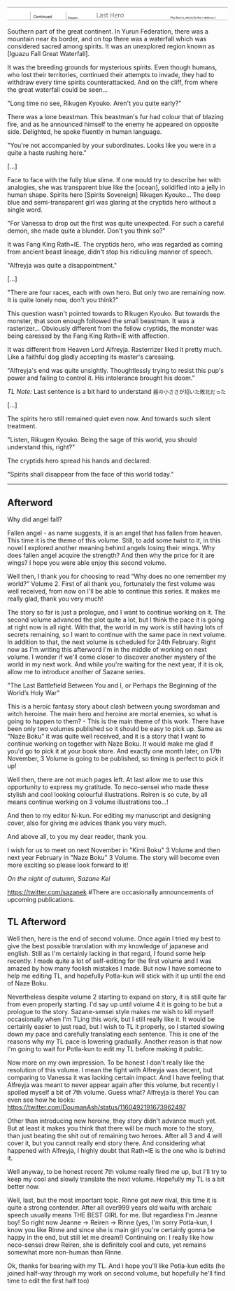 ![Cover](./midashi09.jpg)

Southern part of the great continent.
In Yurun Federation, there was a mountain near its border, and on top there was a waterfall which was considered sacred among spirits.
It was an unexplored region known as [Iguazu Fall Great Waterfall].

It was the breeding grounds for mysterious spirits.
Even though humans, who lost their territories, continued their attempts to invade, they had to withdraw every time spirits counterattacked.
And on the cliff, from where the great waterfall could be seen...

"Long time no see, Rikugen Kyouko.
Aren't you quite early?"

There was a lone beastman.
This beastman's fur had colour that of blazing fire, and as he announced himself to the enemy he appeared on opposite side.
Delighted, he spoke fluently in human language.

"You're not accompanied by your subordinates.
Looks like you were in a quite a haste rushing here."

[...]

Face to face with the fully blue slime.
If one would try to describe her with analogies, she was transparent blue like the [ocean], solidified into a jelly in human shape.
Spirits hero [Spirits Sovereign] Rikugen Kyouko...
The deep blue and semi-transparent girl was glaring at the cryptids hero without a single word.

"For Vanessa to drop out the first was quite unexpected.
For such a careful demon, she made quite a blunder.
Don't you think so?"

It was Fang King Rath=IE.
The cryptids hero, who was regarded as coming from ancient beast lineage, didn't stop his ridiculing manner of speech.

"Alfreyja was quite a disappointment."

[...]

"There are four races, each with own hero.
But only two are remaining now.
It is quite lonely now, don't you think?"

This question wasn't pointed towards to Rikugen Kyouko.
But towards the monster, that soon enough followed the small beastman.
It was a rasterizer...
Obviously different from the fellow cryptids, the monster was being caressed by the Fang King Rath=IE with affection.

It was different from Heaven Lord Alfreyja.
Rasterrizer liked it pretty much.
Like a faithful dog gladly accepting its master's caressing.

"Alfreyja's end was quite unsightly.
Thoughtlessly trying to resist this pup's power and failing to control it.
His intolerance brought his doom."

_TL Note:_ Last sentence is a bit hard to understand `器の小ささが招いた敗北だった`

[...]

The spirits hero still remained quiet even now.
And towards such silent treatment.

"Listen, Rikugen Kyouko. Being the sage of this world, you should understand this, right?"

The cryptids hero spread his hands and declared:

"Spirits shall disappear from the face of this world today."

-------------------------------------------------------------------------------

Afterword
---

Why did angel fall?

Fallen angel - as name suggests, it is an angel that has fallen from heaven.
This time it is the <span title="Written as enemy">theme</span> of this volume.
Still, to add some twist to it, in this novel I explored another meaning behind angels losing their wings.
Why does fallen angel acquire the strength?
And then why the price for it are wings?
I hope you were able enjoy this second volume.

Well then, I thank you for choosing to read “Why does no one remember my world?” Volume 2.
First of all thank you, fortunately the first volume was well received, from now on I'll be able to continue this series.
It makes me really glad, thank you very much!

The story so far is just a prologue, and I want to continue working on it.
The second volume advanced the plot quite a lot, but I think the pace it is going at right now is all right.
With that, the world in my work is still having lots of secrets remaining, so I want to continue with the same pace in next volume.
In addition to that, the next volume is scheduled for 24th February.
Right now as I'm writing this afterword I'm in the middle of working on next volume.
I wonder if we'll come closer to discover another mystery of the world in my next work.
And while you're waiting for the next year, if it is ok, allow me to introduce another of Sazane series.

"The Last Battlefield Between You and I, or Perhaps the Beginning of the World’s Holy War"

This is a heroic fantasy story about clash between young swordsman and witch heroine.
The main hero and heroine are mortal enemies, so what is going to happen to them? - This is the main theme of this work.
There have been only two volumes published so it should be easy to pick up.
Same as "Naze Boku" it was quite well received, and it is a story that I want to continue working on together with Naze Boku.
It would make me glad if you'd go to pick it at your book store.
And exactly one month later, on 17th November, 3 Volume is going to be published, so timing is perfect to pick it up!

Well then, there are not much pages left.
At last allow me to use this opportunity to express my gratitude.
To neco-sensei who made these stylish and cool looking colourful illustrations.
Reiren is so cute, by all means continue working on 3 volume illustrations too...!

And then to my editor N-kun.
For editing my manuscript and designing cover, also for giving me advices thank you very much.

And above all, to you my dear reader, thank you.

I wish for us to meet on next November in "Kimi Boku" 3 Volume and then next year February in "Naze Boku" 3 Volume.
The story will become even more exciting so please look forward to it!

_On the night of autumn, Sazane Kei_

https://twitter.com/sazanek #There are occasionally announcements of upcoming publications.

TL Afterword
---

Well then, here is the end of second volume.
Once again I tried my best to give the best possible translation with my knowledge of japanese and english.
Still as I'm certainly lacking in that regard, I found some help recently.
I made quite a lot of self-editing for the first volume and I was amazed by how many foolish mistakes I made.
But now I have someone to help me editing TL, and hopefully Potla-kun will stick with it up until the end of Naze Boku.

Nevertheless despite volume 2 starting to expand on story, it is still quite far from even properly starting.
I'd say up until volume 4 it is going to be but a prologue to the story.
Sazane-sensei style makes me wish to kill myself occasionally when I'm TLing this work, but I still really like it.
It would be certainly easier to just read, but I wish to TL it properly, so I started slowing down my pace and carefully translating each sentence.
This is one of the reasons why my TL pace is lowering gradually.
Another reason is that now I'm going to wait for Potla-kun to edit my TL before making it public.

Now more on my own impression.
To be honest I don't really like the resolution of this volume.
I mean the fight with Alfreyja was decent, but comparing to Vanessa it was lacking certain impact.
And I have feeling that Alfreyja was meant to never appear again after this volume, but recently I spoiled myself a bit of 7th volume.
Guess what? Alfreyja is there!
You can even see how he looks: https://twitter.com/DoumanAsh/status/1160492191673962497

Other than introducing new heroine, they story didn't advance much yet.
But at least it makes you think that there will be much more to the story, than just beating the shit out of remaining two heroes.
After all 3 and 4 will cover it, but you cannot really end story there.
And considering what happened with Alfreyja, I highly doubt that Rath=IE is the one who is behind it.

Well anyway, to be honest recent 7th volume really fired me up, but I'll try to keep my cool and slowly translate the next volume.
Hopefully my TL is a bit better now.

Well, last, but the most important topic.
Rinne got new rival, this time it is quite a strong contender.
After all over999 years old waifu with archaic speech usually means THE BEST GIRL for me.
But regardless I'm Jeanne boy!
So right now Jeanne -> Reiren -> Rinne (yes, I'm sorry Potla-kun, I know you like Rinne and since she is main girl you're certainly gonna be happy in the end, but still let me dream!)
Continuing on: I really like how neco-sensei drew Reiren, she is definitely cool and cute, yet remains somewhat more non-human than Rinne.

Ok, thanks for bearing with my TL.
And I hope you'll like Potla-kun edits (he joined half-way through my work on second volume, but hopefully he'll find time to edit the first half too)
